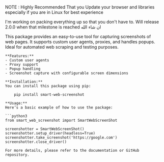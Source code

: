 NOTE : Highly Recommended That you Update your browser and libraries especially if you are in Linux for best experience 

I'm working on packing everything up so that you don't have to. Will release 2.0.0 when that milestone is reached ان شاء الله 


This package provides an easy-to-use tool for capturing screenshots of web pages. It supports custom user agents, proxies, and handles popups. 
    Ideal for automated web scraping and testing purposes. 

    **Features:**
    - Custom user agents
    - Proxy support
    - Popup handling
    - Screenshot capture with configurable screen dimensions

    **Installation:**
    You can install this package using pip:

        pip install smart-web-screenshot

    **Usage:**
    Here’s a basic example of how to use the package:

    ```python3
    from smart_web_screenshot import SmartWebScreenShot

    screenshotter = SmartWebScreenShot()
    screenshotter.setup_driver(headless=True)
    screenshotter.take_screenshot('https://google.com')
    screenshotter.close_driver()
    
    For more details, please refer to the documentation or GitHub repository.